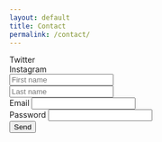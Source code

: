 ```yaml
---
layout: default
title: Contact
permalink: /contact/
---
```


<div>Twitter</div>
<div>Instagram</div>
<div></div>
<div></div>
<div></div>




<form class="row g-3">
<div class="row g-3">
  <div class="col">
    <input type="text" class="form-control" placeholder="First name" aria-label="First name">
  </div>
  <div class="col">
    <input type="text" class="form-control" placeholder="Last name" aria-label="Last name">
  </div>
</div>
  <div class="col-md-6">
    <label for="inputEmail4" class="form-label">Email</label>
    <input type="email" class="form-control" id="inputEmail4">
  </div>
  <div class="col-md-6">
    <label for="inputPassword4" class="form-label">Password</label>
    <input type="password" class="form-control" id="inputPassword4">
  </div>
  
  <div class="col-12">
    <button type="submit" class="btn btn-primary">Send</button>
  </div>
</form>